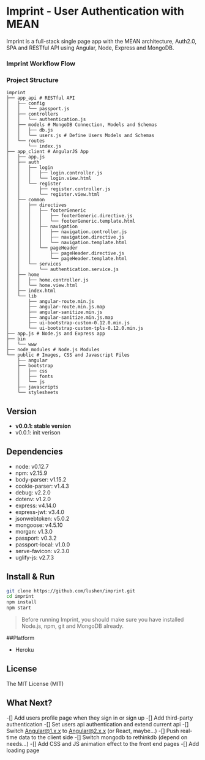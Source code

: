 # Imprint - User Authentication with MEAN

Imprint is a full-stack single page app with the MEAN architecture, Auth2.0, SPA and RESTful API using Angular, Node, Express and MongoDB.

### Imprint Workflow Flow

### Project Structure
```
imprint
├── app_api # RESTful API
│   ├── config
│   │   └── passport.js
│   ├── controllers
│   │   └── authentication.js
│   ├── models # MongoDB Connection, Models and Schemas
│   │   ├── db.js
│   │   └── users.js # Define Users Models and Schemas
│   └── routes
│       └── index.js
├── app_client # AngularJS App
│   ├── app.js
│   ├── auth
│   │   ├── login
│   │   │   ├── login.controller.js
│   │   │   └── login.view.html
│   │   └── register
│   │       ├── register.controller.js
│   │       └── register.view.html
│   ├── common
│   │   ├── directives
│   │   │   ├── footerGeneric
│   │   │   │   ├── footerGeneric.directive.js
│   │   │   │   └── footerGeneric.template.html
│   │   │   ├── navigation
│   │   │   │   ├── navigation.controller.js
│   │   │   │   ├── navigation.directive.js
│   │   │   │   └── navigation.template.html
│   │   │   └── pageHeader
│   │   │       ├── pageHeader.directive.js
│   │   │       └── pageHeader.template.html
│   │   └── services
│   │       └── authentication.service.js
│   ├── home
│   │   ├── home.controller.js
│   │   └── home.view.html
│   ├── index.html
│   └── lib
│       ├── angular-route.min.js
│       ├── angular-route.min.js.map
│       ├── angular-sanitize.min.js
│       ├── angular-sanitize.min.js.map
│       ├── ui-bootstrap-custom-0.12.0.min.js
│       └── ui-bootstrap-custom-tpls-0.12.0.min.js
├── app.js # Node.js and Express app
├── bin
│   └── www
├── node_modules # Node.js Modules
└── public # Images, CSS and Javascript Files
    ├── angular
    ├── bootstrap
    │   ├── css
    │   ├── fonts
    │   └── js
    ├── javascripts
    └── stylesheets
```
## Version
- **v0.0.1: stable version**
- v0.0.1: init verison

## Dependencies
- node: v0.12.7
- npm: v2.15.9
- body-parser: v1.15.2
- cookie-parser: v1.4.3
- debug: v2.2.0
- dotenv: v1.2.0
- express: v4.14.0
- express-jwt: v3.4.0
- jsonwebtoken: v5.0.2
- mongoose: v4.5.10
- morgan: v1.3.0
- passport: v0.3.2
- passport-local: v1.0.0
- serve-favicon: v2.3.0
- uglify-js: v2.7.3

## Install & Run

```bash
git clone https://github.com/lushen/imprint.git
cd imprint
npm install
npm start
```
>Before running Imprint, you should make sure you have installed Node.js, npm, git and MongoDB already.

##Platform
- Heroku

## License
The MIT License (MIT)

## What Next?
-[] Add users profile page when they sign in or sign up 
-[] Add third-party authentication
-[] Set users api authentication and extend current api
-[] Switch Angular@1.x.x to Angular@2.x.x (or React, maybe...)
-[] Push real-time data to the client side
-[] Switch mongodb to rethinkdb (depend on needs...)
-[] Add CSS and JS animation effect to the front end pages
-[] Add loading page